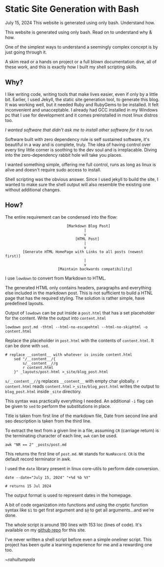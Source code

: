 # Static Site Generation with Bash
July 15, 2024
This website is generated using only bash. Understand how.

This website is generated using only bash. Read on to understand why & how.

One of the simplest ways to understand a seemingly complex concept is by just going through it.

A skim read or a hands on project or a full blown documentation dive, all of these work, and this is exactly how I built my shell scripting skills.

## Why?

I like writing code, writing tools that make lives easier, even if only by a little bit. Earlier, I used Jekyll, the static site generation tool, to generate this blog. It was working well, but it needed Ruby and RubyGems to be installed. It felt inconvenient and unacceptable. I already had GCC installed in my Windows pc that I use for development and it comes preinstalled in most linux distros too.

_I wanted software that didn't ask me to install other software for it to run._

Software built with zero dependency rule is self sustained software, it's beautiful in a way and is complete, truly. The idea of having control over every tiny little corner is soothing to the dev soul and is irreplacable. Diving into the zero-dependency rabbit hole will take you places.

I wanted something simple, offering me full control, runs as long as linux is alive and doesn't require sudo access to install.

Shell scripting was the obvious answer. Since I used jekyll to build the site, I wanted to make sure the shell output will also resemble the existing one without additional changes.


## How?

The entire requirement can be condensed into the flow:

```
                            [Markdown Blog Post]
                                    |
                                    v
                                [HTML Post]
                                    |
                                    v
        [Generate HTML HomePage with Links to all posts (newest first)]
                                    |
                                    v
                        [Maintain backwards compatibility]
```

I use `lowdown` to convert from Markdown to HTML.

The generated HTML only contains headers, paragraphs and everything else included in the markdown post. This is not sufficient to build a HTNL page that has the required styling. The solution is rather simple, have predefined layouts. 

Output of `lowdown` can be put inside a `post.html` that has a set placeholder for the content. Write the output into `content.html`

```shell
lowdown post.md -thtml --html-no-escapehtml --html-no-skiphtml -o content.html
```

Replace the placeholder in `post.html` with the contents of `content.html`. It can be done with `sed`.


```shell
# replace __content__ with whatever is inside content.html
    sed "/__content__/{
        s/__content__//g
        r content.html
    }" _layouts/post.html >_site/blog_post.html
```

`s/__content__//g` replaces  `__content__` with empty char `g`lobally.
`r content.html` reads `content.html` 
`>_site/blog_post.html` writes the output to `blog_post.html` inside `_site` directory.

This syntax was practically everything I needed. An additional `-i` flag can be given to `sed` to perform the substitutions in place.

Title is taken from first line of the markdown file, Date from second line and seo description is taken from the third line.

To extract the text from a given line in a file, assuming `CR` (carriage return) is the terminating character of each line, `awk` can be used.

```shell
awk "NR == 2" _posts/post.md
```

This returns the first line of `post.md`. `NR` stands for `NumRecord`. `CR` is the default record terminator in awk.

I used the `date` library present in linux core-utils to perform date conversion.

```shell
date --date="July 15, 2024" "+%d %b %Y"

# returns 15 Jul 2024
```

The output format is used to represent dates in the homepage.

A bit of code organization into functions and using the cryptic function syntax like `$1` to get first argument and `$@` to get all arguments...and we're done.

The whole script is around 190 lines with 153 loc (lines of code). It's available on my [github repo](https://github.com/rahultumpala/rahultumpala.github.io/blob/main/gen.sh) for this site.

I've never written a shell script before even a simple oneliner script. This project has been quite a learning experience for me and a rewarding one too.

~_rahultumpala_